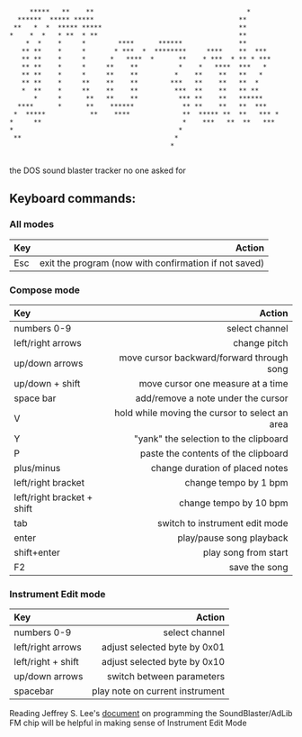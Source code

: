 ````
                                                                    
     *****   **    **                                      *        
  ******  ***** *****                                    **         
 **   *  *  ***** *****                                  **         
*    *  *   * **  * **                                   **         
    *  *    *     *        ****      ******              **         
   ** **    *     *       * ***  *  ********     ****    **  ***    
   ** **    *     *      *   ****  *      **    * ***  * ** * ***   
   ** **    *     *     **    **          *    *   ****  ***   *    
   ** **    *     *     **    **         *    **    **   **   *     
   ** **    *     **    **    **        ***   **    **   **  *      
   *  **    *     **    **    **         ***  **    **   ** **      
      *     *      **   **    **          *** **    **   ******     
  ****      *      **    ******            ** **    **   **  ***    
 *  *****           **    ****             **  ***** **  **   *** * 
*     **                                   *    ***   **  **   ***  
*                                         *                         
 **                                      *                          
                                        *                           
                                                                    

````

the DOS sound blaster tracker no one asked for

## Keyboard commands:

### All modes

|Key|Action|
|:--|-----:|
|Esc|exit the program (now with confirmation if not saved)|

### Compose mode

|Key|Action|
|:--|-----:|
|numbers 0-9|select channel|
|left/right arrows|change pitch|
|up/down arrows|move cursor backward/forward through song|
|up/down + shift|move cursor one measure at a time|
|space bar| add/remove a note under the cursor|
|V|hold while moving the cursor to select an area|
|Y| "yank" the selection to the clipboard|
|P| paste the contents of the clipboard|
|plus/minus|change duration of placed notes|
|left/right bracket|change tempo by 1 bpm|
|left/right bracket + shift|change tempo by 10 bpm|
|tab|switch to instrument edit mode|
|enter|play/pause song playback|
|shift+enter|play song from start|
|F2|save the song|



### Instrument Edit mode


|Key|Action|
|:--|-----:|
|numbers 0-9|select channel|
|left/right arrows|adjust selected byte by 0x01|
|left/right + shift|adjust selected byte by 0x10|
|up/down arrows|switch between parameters|
|spacebar | play note on current instrument|

Reading Jeffrey S. Lee's [document](http://www.shipbrook.net/jeff/sb.html) on programming the SoundBlaster/AdLib FM chip will be helpful in making sense of Instrument Edit Mode
